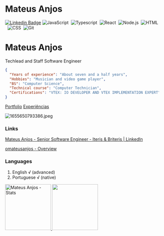 # Mateus Anjos

[![Linkedin Badge](https://img.shields.io/badge/-LinkedIn-blue?style=flat-square&logo=Linkedin&logoColor=white&link=https://www.linkedin.com/in/mateus-anjos/)](https://www.linkedin.com/in/mateus-anjos/)
![JavaScript](https://img.shields.io/badge/-JavaScript-333333?style=flat&logo=javascript)&nbsp;
![Typescript](https://img.shields.io/badge/-typescript-333333?style=flat&logo=typescript)&nbsp;
![React](https://img.shields.io/badge/-React-333333?style=flat&logo=react)&nbsp;
![Node.js](https://img.shields.io/badge/-Node.js-333333?style=flat&logo=node.js)&nbsp;
![HTML](https://img.shields.io/badge/-HTML-333333?style=flat&logo=HTML5)&nbsp;
![CSS](https://img.shields.io/badge/-CSS-333333?style=flat&logo=CSS3&logoColor=1572B6)&nbsp;
![Git](https://img.shields.io/badge/-PWA-333333?style=flat&logo=pwa)&nbsp;
# Mateus Anjos

Techlead and Staff Software Engineer

```json
{
  "Years of experience": "About seven and a half years",
  "Hobbies": "Musician and video game player",
  "BS": "Computer Science",
  "Technical course": "Computer Technician",
  "Certifications": "VTEX: IO DEVELOPER AND VTEX IMPLEMENTATION EXPERT"
}
```

[Portfolio](https://mateusanjos.notion.site/Mateus-Anjos-70ae2681c48f4e13b4ca5b42dc9ef96a)
[Experiências](https://www.notion.so/1109411037c0472486dc2fb02bf68ec8)

![1655650793386.jpeg](Mateus%20Anjos%20d716787239ca4c719d9c63523ea1feef/1655650793386.jpeg)

### Links

[Mateus Anjos - Senior Software Engineer - Iteris & Briteris | LinkedIn](https://www.linkedin.com/in/mateus-anjos/?locale=en_US)

[omateusanjos - Overview](https://github.com/omateusanjos)

### Languages

1. English √ (advanced)
2. Portuguese √ (native)


<p align="left">
  <a href="https://github.com/clsjunnior">
   <img height="150em" alt="Mateus Anjos - Stats" src="https://github-readme-stats-eight-theta.vercel.app/api?username=omateusanjos&show_icons=true&theme=react&include_all_commits=true&count_private=true&hide=issues,contribs" />

   <img height="150em" src="https://github-readme-stats.vercel.app/api/top-langs/?username=omateusanjos&&layout=compact&theme=react" />
   </a>
 </p>

